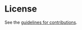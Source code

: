 # License

See the
[guidelines for contributions](https://github.com/abetterinternet/prio-documents/blob/main/CONTRIBUTING.md).

